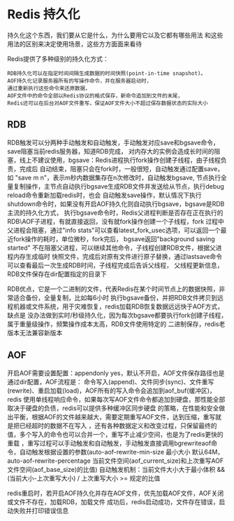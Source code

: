 # Redis 持久化
持久化这个东西，我们要从它是什么，为什么要用它以及它都有哪些用法
和这些用法的区别来决定使用场景，这些方方面面来看待

Redis提供了多种级别的持久化方式：

    RDB持久化可以在指定时间间隔生成数据的时间快照(point-in-time snapshot)。
	AOF持久化记录服务器所有的写操作命令，并在服务器启动时，
	通过重新执行这些命令来还原数据，
	AOF文件中的命令全部以Redis协议的格式保存，新命令追加到文件的末尾，
	Redis还可以在后台对AOF文件重写，保证AOF文件大小不超过保存数据状态的实际大小	



## RDB
RDB触发可以分两种手动触发和自动触发，手动触发对应save和bgsave命令，save阻塞当前redis服务器，知道RDB完成，
对内存大的实例会造成长时间的阻塞，线上不建议使用，bgsave：Redis进程执行fork操作创建子线程，由子线程负责，完成后
自动结束，阻塞只会在fork时，一般很短，自动触发通过配置save，如 "save m n"，表示m秒内数据集存在n次修改时，自动触发bgsave,
节点执行全量复制操作，主节点自动执行bgsave生成RDB文件并发送给从节点，执行debug reload命令重新加载redis时，也会
自动触发save操作，默认情况下执行shutdown命令时，如果没有开启AOF持久化则自动执行bgsave，bgsave是RDB主流的持久化方式，
执行bgsave命令时，Redis父进程判断是否存在正在执行的RDB\AOF子进程，有就直接返回，没有就fork操作创建一个子线程，fork
过程中父进程会阻塞，通过"info stats"可以查看latest_fork_usec选项，可以返回一个最近fork操作的耗时，单位微秒，fork完后，
bgsave返回"background saving started" 不在阻塞父进程，可以继续其他命令，子线程创建RDB文件，根据父进程内存生成临时
快照文件，完成后对原有文件进行原子替换，通过lastsave命令可以查看最后一次生成RDB时间，子线程完成后告诉父线程，
父线程更新信息，RDB文件保存在dir配置指定的目录下
	
RDB优点，它是一个二进制的文件，代表Redis在某个时间节点上的数据快照，非常适合备份，全量复制，比如每6小时
执行bgsave备份，并把RDB文件拷贝到远程机器或文件系统，用于灾难恢复，redis加载RDB恢复数据远远快于AOF方式，缺点是
没办法做到实时/秒级持久化，因为每次bgsave都要执行fork创建子线程，属于重量级操作，频繁操作成本太高，RDB文件使用特定的
二进制保存，redis老版本无法兼容新版本




## AOF
开启AOF需要设置配置：appendonly yes，默认不开启，AOF文件保存路径也是通过dir配置，AOF流程是：
命令写入(append)、文件同步(sync)、文件重写(rewrite)、重启加载(load)，AOF所有的写入命令会追加到aof_buf(缓冲区)，redis
使用单线程响应命令，如果每次写AOF文件命令都追加到硬盘，那性能全部取决于硬盘的负债，redis可以提供多种缓冲区同步硬盘
的策略，在性能和安全做出平衡，根据AOF的文件越来越大，需要定期重写AOF文件，达到压缩，重写就是把已经超时的数据不在写入
，还有各种数据定义和改变过程，只保留最终的值，多个写入的命令也可以合并一个，重写不止减少空间，也是为了redis更快的重载
，重写过程可以手动触发和自动触发，手动触发直接调用bgrewriteaof命令，自动触发根据设置的参数(auto-aof-rewrite-min-size 
最小大小 默认64M，auto-aof-rewrite-percentage 当前文件空间(aof_current_size)和上次重写AOF文件空间(aof_base_size)的比值)
自动触发机制：当前文件大小大于最小体积 && (当前大小-上次重写大小) / 上次重写大小 >= 规定的比值
	
redis重启时，若开启AOF持久化并存在AOF文件，优先加载AOF文件，AOF关闭或文件不存在，加载RDB，加载文件
成功后，redis启动成功，文件存在错误，启动失败并打印错误信息
